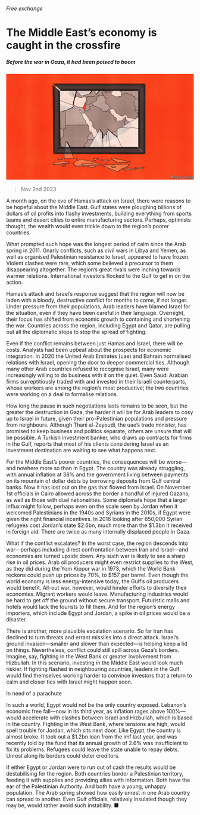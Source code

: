 ###### Free exchange

# The Middle East’s economy is caught in the crossfire 

##### Before the war in Gaza, it had been poised to boom 

![image](images/20231104_FND000.jpg) 

> Nov 2nd 2023 

A month ago, on the eve of Hamas’s attack on Israel, there were reasons to be hopeful about the Middle East. Gulf states were ploughing billions of dollars of oil profits into flashy investments, building everything from sports teams and desert cities to entire manufacturing sectors. Perhaps, optimists thought, the wealth would even trickle down to the region’s poorer countries. 


What prompted such hope was the longest period of calm since the Arab spring in 2011. Gnarly conflicts, such as civil wars in Libya and Yemen, as well as organised Palestinian resistance to Israel, appeared to have frozen. Violent clashes were rare, which some believed a precursor to them disappearing altogether. The region’s great rivals were inching towards warmer relations. International investors flocked to the Gulf to get in on the action.

Hamas’s attack and Israel’s response suggest that the region will now be laden with a bloody, destructive conflict for months to come, if not longer. Under pressure from their populations, Arab leaders have blamed Israel for the situation, even if they have been careful in their language. Overnight, their focus has shifted from economic growth to containing and shortening the war. Countries across the region, including Egypt and Qatar, are pulling out all the diplomatic stops to stop the spread of fighting. 

Even if the conflict remains between just Hamas and Israel, there will be costs. Analysts had been upbeat about the prospects for economic integration. In 2020 the United Arab Emirates (uae) and Bahrain normalised relations with Israel, opening the door to deeper commercial ties. Although many other Arab countries refused to recognise Israel, many were increasingly willing to do business with it on the quiet. Even Saudi Arabian firms surreptitiously traded with and invested in their Israeli counterparts, whose workers are among the region’s most productive; the two countries were working on a deal to formalise relations. 

How long the pause in such negotiations lasts remains to be seen, but the greater the destruction in Gaza, the harder it will be for Arab leaders to cosy up to Israel in future, given their pro-Palestinian populations and pressure from neighbours. Although Thani al-Zeyoudi, the uae’s trade minister, has promised to keep business and politics separate, others are unsure that will be possible. A Turkish investment banker, who draws up contracts for firms in the Gulf, reports that most of his clients considering Israel as an investment destination are waiting to see what happens next. 

For the Middle East’s poorer countries, the consequences will be worse—and nowhere more so than in Egypt. The country was already struggling, with annual inflation at 38% and the government living between payments on its mountain of dollar debts by borrowing deposits from Gulf central banks. Now it has lost out on the gas that flowed from Israel. On November 1st officials in Cairo allowed across the border a handful of injured Gazans, as well as those with dual nationalities. Some diplomats hope that a larger influx might follow, perhaps even on the scale seen by Jordan when it welcomed Palestinians in the 1940s and Syrians in the 2010s, if Egypt were given the right financial incentives. In 2016 looking after 650,000 Syrian refugees cost Jordan’s state $2.6bn, much more than the $1.3bn it received in foreign aid. There are twice as many internally displaced people in Gaza.

What if the conflict escalates? In the worst case, the region descends into war—perhaps including direct confrontation between Iran and Israel—and economies are turned upside down. Any such war is likely to see a sharp rise in oil prices. Arab oil producers might even restrict supplies to the West, as they did during the Yom Kippur war in 1973, which the World Bank reckons could push up prices by 70%, to $157 per barrel. Even though the world economy is less energy-intensive today, the Gulf’s oil producers would benefit. All-out war, however, would hinder efforts to diversify their economies. Migrant workers would leave. Manufacturing industries would be hard to get off the ground without secure transport. Futuristic malls and hotels would lack the tourists to fill them. And for the region’s energy importers, which include Egypt and Jordan, a spike in oil prices would be a disaster.

There is another, more plausible escalation scenario. So far Iran has declined to turn threats and errant missiles into a direct attack. Israel’s ground invasion—smaller and slower than expected—is helping keep a lid on things. Nevertheless, conflict could still spill across Gaza’s borders. Imagine, say, fighting in the West Bank or greater involvement from Hizbullah. In this scenario, investing in the Middle East would look much riskier. If fighting flashed in neighbouring countries, leaders in the Gulf would find themselves working harder to convince investors that a return to calm and closer ties with Israel might happen soon. 

In need of a parachute

In such a world, Egypt would not be the only country exposed. Lebanon’s economic free fall—now in its third year, as inflation rages above 100%—would accelerate with clashes between Israel and Hizbullah, which is based in the country. Fighting in the West Bank, where tensions are high, would spell trouble for Jordan, which sits next door. Like Egypt, the country is almost broke. It took out a $1.2bn loan from the imf last year, and was recently told by the fund that its annual growth of 2.6% was insufficient to fix its problems. Refugees could leave the state unable to repay debts. Unrest along its borders could deter creditors. 

If either Egypt or Jordan were to run out of cash the results would be destabilising for the region. Both countries border a Palestinian territory, feeding it with supplies and providing allies with information. Both have the ear of the Palestinian Authority. And both have a young, unhappy population. The Arab spring showed how easily unrest in one Arab country can spread to another. Even Gulf officials, relatively insulated though they may be, would rather avoid such instability. ■







